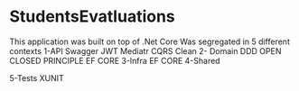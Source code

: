# StudentsEvatluations
This application was built on top of .Net Core
Was segregated in 5 different contexts
1-API
    Swagger
    JWT
    Mediatr
    CQRS
    Clean
2- Domain
    DDD
    OPEN CLOSED PRINCIPLE
    EF CORE
3-Infra
    EF CORE
4-Shared
   
5-Tests
    XUNIT
    
